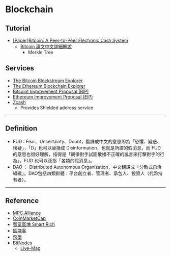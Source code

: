 # Blockchain

## Tutorial

- [[Paper]Bitcoin: A Peer-to-Peer Electronic Cash System](https://bitcoin.org/bitcoin.pdf)
  - [Bitcoin 論文中文詳細解說](https://www.youtube.com/watch?v=Sfdv_Day2Do)
    - Merkle Tree

## Services

- [The Bitcoin Blockstream Explorer](https://blockstream.info)
- [The Ethereum Blockchain Explorer](https://etherscan.io/)
- [Bitcoint Improvement Proposal (BIP)](https://github.com/bitcoin/bips)
- [Ethereum Improvement Proposal (EIP)](https://github.com/ethereum/EIPs)
- [Zcash](https://explorer.zcha.in/)
  - Provides Shielded address service

---

## Definition

- FUD : Fear、Uncertainty、Doubt，翻譯成中文的意思即為「恐懼、疑惑、懷疑」，「D」也可以替換成 Disinformation，也就是所謂的假消息，而 FUD 的意思也很好理解，指得是「競爭對手試圖散播不正確的謠言來打擊對手的行為」，FUD 也可以泛指「各類的假消息」。
- DAO ： Distributed Autonomous Organization，中文翻譯成「分散式自治組織」。DAO包括四類群體：平台創立者、管理者、承包人、投資人（代幣持有者）。

---

## Reference

- [MPC Alliance](https://www.mpcalliance.org/)
- [CoinMarketCap](https://coinmarketcap.com/)
- [智富區塊 Smart Rich](https://smartrichs.com/)
- [區塊客](https://blockcast.it/)
- [幣學](https://glossary.bshare.io/)
- [BitNodes](https://bitnodes.io/)
  - [Live-Map](https://bitnodes.io/nodes/live-map/)
